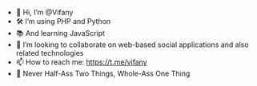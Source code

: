 - 👋 Hi, I’m @Vifany
- 🛠 I’m using PHP and Python
- 📚 And learning JavaScript
- 💞️ I’m looking to collaborate on web-based social applications and also related technologies
- 📫 How to reach me: https://t.me/vifany
- 🥩 Never Half-Ass Two Things, Whole-Ass One Thing
